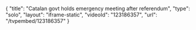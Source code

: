 {
    "title": "Catalan govt holds emergency meeting  after referendum",
    "type": "solo",
    "layout": "iframe-static",
    "videoId": "123186357",
    "url": "\/tvpembed\/123186357"
}